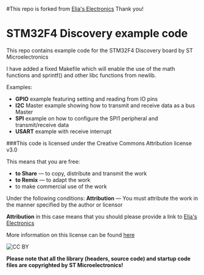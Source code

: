 #This repo is forked from [Elia's Electronics](http://eliaselectronics.com/ "My blog")
Thank you!

# STM32F4 Discovery example code

This repo contains example code for the STM32F4 Discovery board by ST Microelectronics

I have added a fixed Makefile which will enable the use of the math functions and sprintf()
and other libc functions from newlib.

Examples:

+ **GPIO** example featuring setting and reading from IO pins
+ **I2C** Master example showing how to transmit and receive data as a bus Master
+ **SPI** example on how to configure the SPI1 peripheral and transmit/receive data
+ **USART** example with receive interrupt 


###This code is licensed under the Creative Commons Attribution license v3.0

This means that you are free:
+ **to Share** — to copy, distribute and transmit the work
+ **to Remix** — to adapt the work
+ to make commercial use of the work

Under the following conditions:
**Attribution** — You must attribute the work in the manner specified by the author or licensor

**Attribution** in this case means that you should please provide a link to [Elia's Electronics](http://eliaselectronics.com/ "My blog")

More information on this license can be found [here](http://creativecommons.org/licenses/by/3.0/ "CC BY")

![CC BY](http://i.creativecommons.org/l/by/3.0/88x31.png)

**Please note that all the library (headers, source code) and startup code files are copyrighted by ST Microelectronics!**
